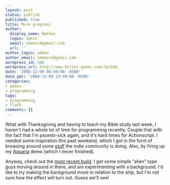 ```yaml
---
layout: post
status: publish
published: true
title: More progress
author:
  display_name: Nathan
  login: admin
  email: ndemick@gmail.com
  url: ''
author_login: admin
author_email: ndemick@gmail.com
wordpress_id: 166
wordpress_url: http://www.bitter-gamer.com/?p=166
date: '2008-12-09 08:40:08 -0500'
date_gmt: '2008-12-09 13:40:08 -0500'
categories:
- games
- programming
tags:
- programming
- Flash
comments: []
---
```

<p>What with Thanksgiving and having to teach my Bible study last week, I haven't had a whole lot of time for programming recently. Couple that with the fact that I'm psuedo-sick again, and it's hard times for Actionscript. I needed some inspiration this past weekend, which I got in the form of browsing around some <a title="Ifinite Ammo" href="http://www.infiniteammo.ca">stuff</a> the indie community is doing. Also, by firing up my <a title="Aquaria" href="http://www.bit-blot.com/aquaria/">Aquaria</a> demo (which I never finished).</p>
<p>Anyway, check out the <a href="http://www.bitter-gamer.com/files/Game-120708.swf">most recent build</a>. I got some simple "alien" type guys moving around in there, and am experimenting with a background. I'd like to try making the background move in relation to the ship, but I'm not sure how the effect will turn out. Guess we'll see!</p>

